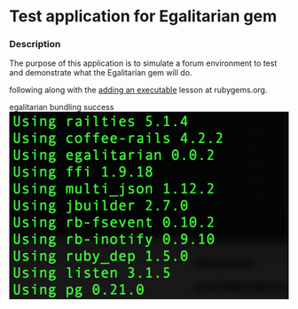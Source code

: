 # Test application for Egalitarian gem


### Description
The purpose of this application is to simulate a forum environment to test and demonstrate what the Egalitarian gem will do.



following along with the <a href="http://guides.rubygems.org/make-your-own-gem/#adding-an-executable">adding an executable</a> lesson at rubygems.org.



egalitarian bundling success
<img src="public/egalbundle.png">
